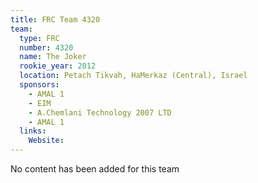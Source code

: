 ```yaml
---
title: FRC Team 4320
team:
  type: FRC
  number: 4320
  name: The Joker
  rookie_year: 2012
  location: Petach Tikvah, HaMerkaz (Central), Israel
  sponsors:
    - AMAL 1
    - EIM
    - A.Chemlani Technology 2007 LTD
    - AMAL 1
  links:
    Website: 
---
```

No content has been added for this team